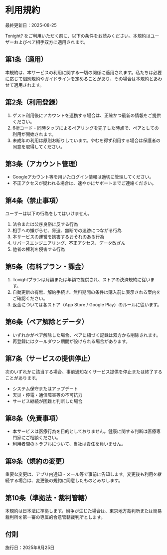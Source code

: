 # 利用規約

最終更新日：2025-08-25

Tonight? をご利用いただく前に、以下の条件をお読みください。本規約はユーザーおよびペア相手双方に適用されます。

## 第1条（適用）
本規約は、本サービスの利用に関する一切の関係に適用されます。私たちは必要に応じて個別規約やガイドラインを定めることがあり、その場合は本規約とあわせて適用されます。

## 第2条（利用登録）
1. ゲスト利用後にアカウントを連携する場合は、正確かつ最新の情報をご提供ください。
2. 6桁コード・同時タップによるペアリングを完了した時点で、ペアとしての利用が開始されます。
3. 未成年の利用は原則お断りしています。やむを得ず利用する場合は保護者の同意を取得してください。

## 第3条（アカウント管理）
- Googleアカウント等を用いたログイン情報は適切に管理してください。
- 不正アクセスが疑われる場合は、速やかにサポートまでご連絡ください。

## 第4条（禁止事項）
ユーザーは以下の行為をしてはいけません。

1. 法令または公序良俗に反する行為
2. 相手への嫌がらせ、脅迫、無断での追跡につながる行為
3. 本サービスの運営を妨害するおそれのある行為
4. リバースエンジニアリング、不正アクセス、データ改ざん
5. 他者の権利を侵害する行為

## 第5条（有料プラン・課金）
1. Tonightプランは月額または年額で提供され、ストアの決済規約に従います。
2. 自動更新の有無、解約手続き、無料期間の条件は購入前に表示される案内をご確認ください。
3. 返金については各ストア（App Store / Google Play）のルールに従います。

## 第6条（ペア解除とデータ）
- いずれかがペア解除した場合、ペアに紐づく記録は双方から削除されます。
- 再登録にはクールダウン期間が設けられる場合があります。

## 第7条（サービスの提供停止）
次のいずれかに該当する場合、事前通知なくサービス提供を停止または終了することがあります。

- システム保守またはアップデート
- 天災・停電・通信障害等の不可抗力
- サービス継続が困難と判断した場合

## 第8条（免責事項）
- 本サービスは医療行為を目的としておりません。健康に関する判断は医療専門家にご相談ください。
- 利用者間のトラブルについて、当社は責任を負いません。

## 第9条（規約の変更）
重要な変更は、アプリ内通知・メール等で事前に告知します。変更後も利用を継続する場合は、変更後の規約に同意したものとみなします。

## 第10条（準拠法・裁判管轄）
本規約は日本法に準拠します。紛争が生じた場合は、東京地方裁判所または簡易裁判所を第一審の専属的合意管轄裁判所とします。

## 付則
施行日：2025年8月25日
